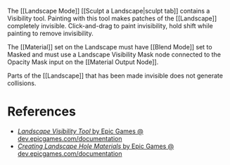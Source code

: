 The [[Landscape Mode]] [[Sculpt a Landscape|sculpt tab]] contains a Visibility tool.
Painting with this tool makes patches of the [[Landscape]] completely invisible.
Click-and-drag to paint invisibility, hold shift while painting to remove invisibility.

The [[Material]] set on the Landscape must have [[Blend Mode]] set to Masked and must use a Landscape Visibility Mask node connected to the Opacity Mask input on the [[Material Output Node]].

Parts of the [[Landscape]] that has been made invisible does not generate collisions.
# References

- [_Landscape Visibility Tool_ by Epic Games @ dev.epicgames.com/documentation](https://dev.epicgames.com/documentation/en-us/unreal-engine/landscape-visibility-tool-in-unreal-engine)
- [_Creating Landscape Hole Materials_ by Epic Games @ dev.epicgames.com/documentation](https://dev.epicgames.com/documentation/en-us/unreal-engine/landscape-materials-in-unreal-engine#creatinglandscapeholematerials)
